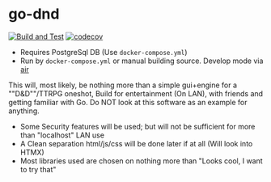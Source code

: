 # go-dnd

[![Build and Test](https://github.com/HielkeFellinger/go-dnd/actions/workflows/go.yml/badge.svg)](https://github.com/HielkeFellinger/go-dnd/actions/workflows/go.yml)
[![codecov](https://codecov.io/github/HielkeFellinger/go-dnd/graph/badge.svg?token=JXQX5TZOXE)](https://codecov.io/github/HielkeFellinger/go-dnd)

- Requires PostgreSql DB (Use `docker-compose.yml`)
- Run by `docker-compose.yml` or manual building source. Develop mode via [air](https://github.com/air-verse/air) 

This will, most likely, be nothing more than a simple gui+engine for a ""D&D""/TTRPG oneshot, 
Build for entertainment (On LAN), with friends and getting familiar with Go.
Do NOT look at this software as an example for anything.

- Some Security features will be used; but will not be sufficient for more than "localhost" LAN use
- A Clean separation html/js/css will be done later if at all (Will look into HTMX)
- Most libraries used are chosen on nothing more than "Looks cool, I want to try that"